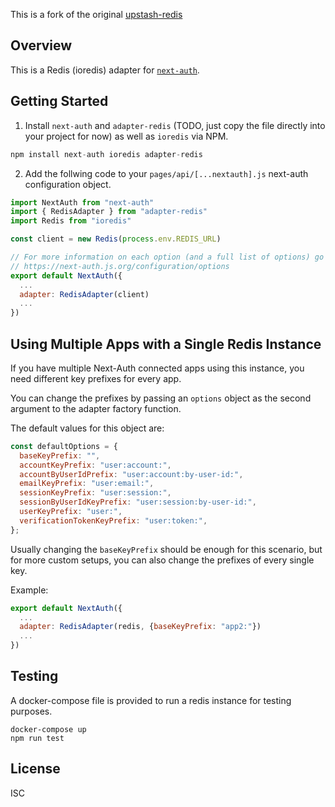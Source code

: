 This is a fork of the original [upstash-redis](https://github.com/nextauthjs/adapters/tree/main/packages/upstash-redis)

## Overview

This is a Redis (ioredis) adapter for [`next-auth`](https://next-auth.js.org).

## Getting Started

1. Install `next-auth` and `adapter-redis` (TODO, just copy the file directly into your project for now) as well as `ioredis` via NPM.

```js
npm install next-auth ioredis adapter-redis
```

2. Add the follwing code to your `pages/api/[...nextauth].js` next-auth configuration object.

```js
import NextAuth from "next-auth"
import { RedisAdapter } from "adapter-redis"
import Redis from "ioredis"

const client = new Redis(process.env.REDIS_URL)

// For more information on each option (and a full list of options) go to
// https://next-auth.js.org/configuration/options
export default NextAuth({
  ...
  adapter: RedisAdapter(client)
  ...
})
```

## Using Multiple Apps with a Single Redis Instance

If you have multiple Next-Auth connected apps using this instance, you need different key prefixes for every app.

You can change the prefixes by passing an `options` object as the second argument to the adapter factory function.

The default values for this object are:

```js
const defaultOptions = {
  baseKeyPrefix: "",
  accountKeyPrefix: "user:account:",
  accountByUserIdPrefix: "user:account:by-user-id:",
  emailKeyPrefix: "user:email:",
  sessionKeyPrefix: "user:session:",
  sessionByUserIdKeyPrefix: "user:session:by-user-id:",
  userKeyPrefix: "user:",
  verificationTokenKeyPrefix: "user:token:",
};
```

Usually changing the `baseKeyPrefix` should be enough for this scenario, but for more custom setups, you can also change the prefixes of every single key.

Example:

```js
export default NextAuth({
  ...
  adapter: RedisAdapter(redis, {baseKeyPrefix: "app2:"})
  ...
})
```

## Testing

A docker-compose file is provided to run a redis instance for testing purposes.

```
docker-compose up
npm run test
```

## License

ISC

